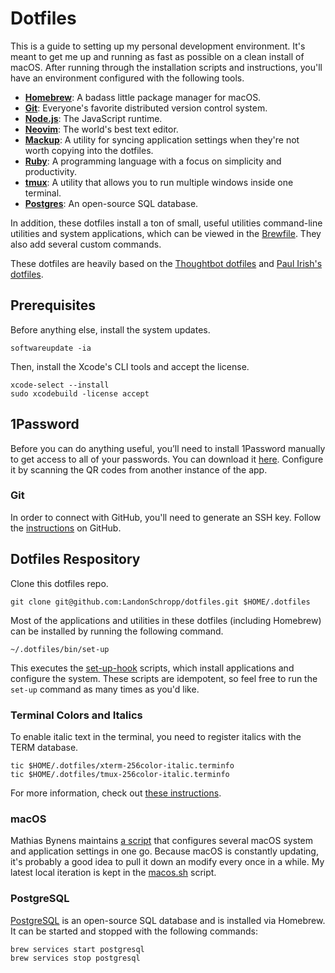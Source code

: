 # Dotfiles

This is a guide to setting up my personal development environment. It's meant to get me up and
running as fast as possible on a clean install of macOS. After running through the installation
scripts and instructions, you'll have an environment configured with the following tools.

* **[Homebrew](http://mxcl.github.com/homebrew/)**: A badass little package manager for macOS.
* **[Git](https://git-scm.com/)**: Everyone's favorite distributed version control system.
* **[Node.js](https://nodejs.org/en/)**: The JavaScript runtime.
* **[Neovim](https://neovim.io/)**: The world's best text editor.
* **[Mackup](https://github.com/lra/mackup)**: A utility for syncing application settings when
  they're not worth copying into the dotfiles.
* **[Ruby](https://www.ruby-lang.org/en/)**: A programming language with a focus on simplicity and
  productivity.
* **[tmux](https://tmux.github.io/)**: A utility that allows you to run multiple windows inside one
  terminal.
* **[Postgres](http://www.postgresql.org/)**: An open-source SQL database.

In addition, these dotfiles install a ton of small, useful utilities command-line utilities and
system applications, which can be viewed in the [Brewfile](Brewfile). They also add several custom
commands.

These dotfiles are heavily based on the
[Thoughtbot dotfiles](https://github.com/thoughtbot/dotfiles) and
[Paul Irish's dotfiles](https://github.com/paulirish/dotfiles).

## Prerequisites

Before anything else, install the system updates.

``` shell
softwareupdate -ia
```

Then, install the Xcode's CLI tools and accept the license.

``` shell
xcode-select --install
sudo xcodebuild -license accept
```

## 1Password

Before you can do anything useful, you’ll need to install 1Password manually to get access to all of
your passwords. You can download it [here](https://1password.com/downloads/mac/). Configure it by
scanning the QR codes from another instance of the app.

### Git

In order to connect with GitHub, you'll need to generate an SSH key. Follow the
[instructions](https://help.github.com/articles/generating-an-ssh-key/) on GitHub.

## Dotfiles Respository

Clone this dotfiles repo.

``` shell
git clone git@github.com:LandonSchropp/dotfiles.git $HOME/.dotfiles
```

Most of the applications and utilities in these dotfiles (including Homebrew) can be installed by
running the following command.

``` shell
~/.dotfiles/bin/set-up
```

This executes the [set-up-hook](bin/set-up-hooks) scripts, which install applications and configure
the system. These scripts are idempotent, so feel free to run the `set-up` command as many times as
you'd like.

### Terminal Colors and Italics

To enable italic text in the terminal, you need to register italics with the TERM database.

``` shell
tic $HOME/.dotfiles/xterm-256color-italic.terminfo
tic $HOME/.dotfiles/tmux-256color-italic.terminfo
```

For more information, check out
[these instructions](https://sunaku.github.io/tmux-24bit-color.html#usage).

### macOS

Mathias Bynens maintains [a script](https://mths.be/osx) that configures several macOS system and
application settings in one go. Because macOS is constantly updating, it's probably a good idea to
pull it down an modify every once in a while. My latest local iteration is kept in the
[macos.sh](macos.sh) script.

### PostgreSQL

[PostgreSQL](http://www.postgresql.org/) is an open-source SQL database and is installed via
Homebrew. It can be started and stopped with the following commands:

``` shell
brew services start postgresql
brew services stop postgresql
```
